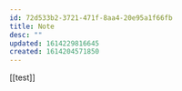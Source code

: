 ```yaml
---
id: 72d533b2-3721-471f-8aa4-20e95a1f66fb
title: Note
desc: ""
updated: 1614229816645
created: 1614204571850
---
```


[[test]]
